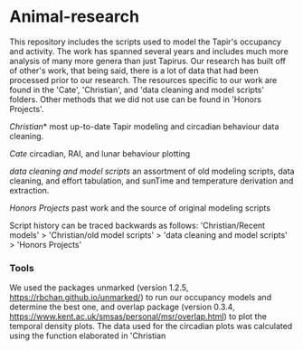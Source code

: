 # Animal-research
This repository includes the scripts used to model the Tapir's occupancy and activity. The work has spanned several years and includes
much more analysis of many more genera than just Tapirus. 
Our research has built off of other's work, that being said, there is a lot of data that had been processed prior to our research. The 
resources specific to our work are found in the 'Cate', 'Christian', and 'data cleaning and model scripts' folders. Other methods that 
we did not use can be found in 'Honors Projects'. 

*Christian** most up-to-date Tapir modeling and circadian behaviour data cleaning.

*Cate* circadian, RAI, and lunar behaviour plotting

*data cleaning and model scripts* an assortment of old modeling scripts, data cleaning, and effort tabulation, and sunTime and 
temperature derivation and extraction.

*Honors Projects* past work and the source of original modeling scripts 

Script history can be traced backwards as follows: 'Christian/Recent models' > 'Christian/old model scripts' > 'data cleaning and model scripts' > 'Honors Projects'

### Tools
We used the packages unmarked (version 1.2.5, https://rbchan.github.io/unmarked/) to run our occupancy models and determine the best one, and overlap package (version 0.3.4, https://www.kent.ac.uk/smsas/personal/msr/overlap.html) to plot the temporal density plots. The data used for the circadian plots was calculated using the function elaborated in 'Christian
